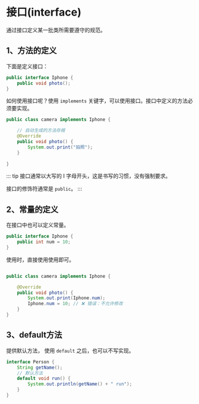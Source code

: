 # 接口(interface)

通过接口定义某一批类所需要遵守的规范。



## 1、方法的定义

下面是定义接口：

```java
public interface Iphone {
    public void photo();
}
```

如何使用接口呢？使用 `implements` 关键字，可以使用接口。接口中定义的方法必须要实现。

```java
public class camera implements Iphone {

	// 自动生成的方法存根
	@Override
	public void photo() {
		System.out.print("拍照");
	}
	
}
```

::: tip
接口通常以大写的 I 字母开头，这是书写的习惯，没有强制要求。

接口的修饰符通常是 `public`。
:::



## 2、常量的定义

在接口中也可以定义常量。

```java
public interface Iphone {
    public int num = 10;
}
```

使用时，直接使用使用即可。

```java

public class camera implements Iphone {

	@Override
	public void photo() {
		System.out.print(Iphone.num);
        Iphone.num = 10; // ❌ 错误：不允许修改
	}
}
```



## 3、default方法

 提供默认方法， 使用 `default` 之后，也可以不写实现。

```java
interface Person {
    String getName();
    // 默认方法
    default void run() {
        System.out.println(getName() + " run");
    }
}
```


 
 <comment-comment/> 
 